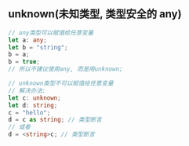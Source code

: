 ## unknown(未知类型, 类型安全的 any)

```ts
// any类型可以赋值给任意变量
let a: any;
let b = "string";
b = a;
b = true;
// 所以不建议使用any, 而是用unknown;
```

```ts
// unknown类型不可以赋值给任意变量
// 解决办法:
let c: unknown;
let d: string;
c = "hello";
d = c as string; // 类型断言
// 或者
d = <string>c; // 类型断言
```

